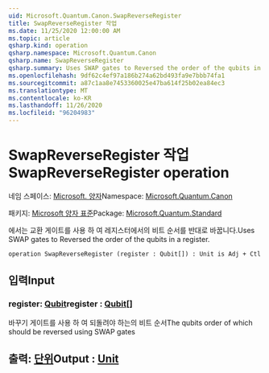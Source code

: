 ```yaml
---
uid: Microsoft.Quantum.Canon.SwapReverseRegister
title: SwapReverseRegister 작업
ms.date: 11/25/2020 12:00:00 AM
ms.topic: article
qsharp.kind: operation
qsharp.namespace: Microsoft.Quantum.Canon
qsharp.name: SwapReverseRegister
qsharp.summary: Uses SWAP gates to Reversed the order of the qubits in a register.
ms.openlocfilehash: 9df62c4ef97a186b274a62bd493fa9e7bbb74fa1
ms.sourcegitcommit: a87c1aa8e7453360025e47ba614f25b02ea84ec3
ms.translationtype: MT
ms.contentlocale: ko-KR
ms.lasthandoff: 11/26/2020
ms.locfileid: "96204983"
---
```

# <a name="swapreverseregister-operation"></a><span data-ttu-id="b6f8f-102">SwapReverseRegister 작업</span><span class="sxs-lookup"><span data-stu-id="b6f8f-102">SwapReverseRegister operation</span></span>

<span data-ttu-id="b6f8f-103">네임 스페이스: [Microsoft. 양자](xref:Microsoft.Quantum.Canon)</span><span class="sxs-lookup"><span data-stu-id="b6f8f-103">Namespace: [Microsoft.Quantum.Canon](xref:Microsoft.Quantum.Canon)</span></span>

<span data-ttu-id="b6f8f-104">패키지: [Microsoft 양자 표준](https://nuget.org/packages/Microsoft.Quantum.Standard)</span><span class="sxs-lookup"><span data-stu-id="b6f8f-104">Package: [Microsoft.Quantum.Standard](https://nuget.org/packages/Microsoft.Quantum.Standard)</span></span>


<span data-ttu-id="b6f8f-105">에서는 교환 게이트를 사용 하 여 레지스터에서의 비트 순서를 반대로 바꿉니다.</span><span class="sxs-lookup"><span data-stu-id="b6f8f-105">Uses SWAP gates to Reversed the order of the qubits in a register.</span></span>

```qsharp
operation SwapReverseRegister (register : Qubit[]) : Unit is Adj + Ctl
```


## <a name="input"></a><span data-ttu-id="b6f8f-106">입력</span><span class="sxs-lookup"><span data-stu-id="b6f8f-106">Input</span></span>

### <a name="register--qubit"></a><span data-ttu-id="b6f8f-107">register: [Qubit](xref:microsoft.quantum.lang-ref.qubit)</span><span class="sxs-lookup"><span data-stu-id="b6f8f-107">register : [Qubit](xref:microsoft.quantum.lang-ref.qubit)[]</span></span>

<span data-ttu-id="b6f8f-108">바꾸기 게이트를 사용 하 여 되돌려야 하는의 비트 순서</span><span class="sxs-lookup"><span data-stu-id="b6f8f-108">The qubits order of which should be reversed using SWAP gates</span></span>



## <a name="output--unit"></a><span data-ttu-id="b6f8f-109">출력: [단위](xref:microsoft.quantum.lang-ref.unit)</span><span class="sxs-lookup"><span data-stu-id="b6f8f-109">Output : [Unit](xref:microsoft.quantum.lang-ref.unit)</span></span>

